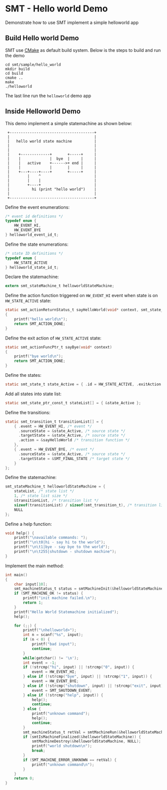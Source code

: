 # SMT - Hello world Demo

Demonstrate how to use SMT implement a simple helloworld app

## Build Hello world Demo

SMT use [CMake](https://cmake.org/) as default build system. Below is the steps to build and run the demo

```
cd smt/sample/hello_world
mkdir build
cd build
cmake ..
make
./helloworld
```

The last line run the `helloworld` demo app


## Inside Helloworld Demo

This demo implement a simple statemachine as shown below:

```
 +--------------------------------------+
 |                                      |
 |   hello world state machine          |
 |                                      |
 |                                      |
 |    +-------------+       +-----+     |
 |    |             |  bye  |     |     |
 |    |   active    +------>+ end |     |
 |    |             |       |     |     |
 |    +---+----+----+       +-----+     |
 |        |    ^                        |
 |        |    |                        |
 |        +----+                        |
 |          hi (print "hello world")    |
 |                                      |
 +--------------------------------------+
```

Define the event enumerations:

```c
/* event id definitions */
typedef enum {
    HW_EVENT_HI,
    HW_EVENT_BYE
} helloworld_event_id_t;
```

Define the state enumerations:

```c
/* state ID definitions */
typedef enum {
    HW_STATE_ACTIVE
} helloworld_state_id_t;
```

Declare the statemachine:

```c
extern smt_stateMachine_t helloworldStateMachine;
```

Define the action function triggered on `HW_EVENT_HI` event when state is on `HW_STATE_ACTIVE` state:

```c
static smt_actionReturnStatus_t sayHelloWorld(void* context, smt_state_ptr_const_t* targetState)
{
    printf("hello world\n");
    return SMT_ACTION_DONE;
}
```

Define the exit action of `HW_STATE_ACTIVE` state:

```c
static smt_actionFuncPtr_t sayBye(void* context)
{
    printf("bye world\n");
    return SMT_ACTION_DONE;
}
```

Define the states:

```c
static smt_state_t state_Active = { .id = HW_STATE_ACTIVE, .exitAction = &sayBye };
```

Add all states into state list:

```c
static smt_state_ptr_const_t stateList[] = { &state_Active };
```

Define the transitions:

```c
static smt_transition_t transitionList[] = {
    { .event = HW_EVENT_HI, /* event */
      .sourceState = &state_Active, /* source state */
      .targetState = &state_Active, /* source state */
      .action = &sayHelloWorld /* transition function */
    },
    { .event = HW_EVENT_BYE, /* event */
      .sourceState = &state_Active, /* source state */
      .targetState = &SMT_FINAL_STATE /* target state */
    }
};
```

Define the statemachine:

```c
smt_stateMachine_t helloworldStateMachine = {
    stateList, /* state list */
    1, /* state list size */
    &transitionList, /* transition list */
    sizeof(transitionList) / sizeof(smt_transition_t), /* transition list size */
    NULL
};
```

Define a help function:

```c
void help() {
    printf("\navailable commands: ");
    printf("\n\t0|hi - say hi to the world");
    printf("\n\t1|bye - say bye to the world");
    printf("\n\t255|shutdown - shutdown machine");
}
```

Implement the main method:

```c
int main()
{
    char input[10];
    smt_machineStatus_t status = smtMachineInit(&helloworldStateMachine, NULL);
    if (SMT_MACHINE_OK != status) {
        printf("init machine failed.\n");
        return 1;
    }
    printf("Hello World Statemachine initialized");
    help();

    for (;;) {
        printf("\nhelloworld>");
        int n = scanf("%s", input);
        if (n < 0) {
            printf("bad input");
            continue;
        }
        while(getchar() != '\n');
        int event = -1;
        if (!strcmp("hi", input) || !strcmp("0", input)) {
            event = HW_EVENT_HI;
        } else if (!strcmp("bye", input) || !strcmp("1", input)) {
            event = HW_EVENT_BYE;
        } else if (!strcmp("shutdown", input) || !strcmp("exit", input) || !strcmp("quit", input) || !strcmp("bye", input) || !strcmp("255", input)) {
            event = SMT_SHUTDOWN_EVENT;
        } else if (!strcmp("help", input)) {
            help();
            continue;
        } else {
            printf("unknown command");
            help();
            continue;
        }
        smt_machineStatus_t retVal = smtMachineRun(&helloworldStateMachine, event, NULL);
        if (smtIsMachineFinalized(&helloworldStateMachine)) {
            smtMachineDestroy(&helloworldStateMachine, NULL);
            printf("world shutdown\n");
            break;
        }
        if (SMT_MACHINE_ERROR_UNKNOWN == retVal) {
            printf("unknown command\n");
        }
    }
    return 0;
}
```


